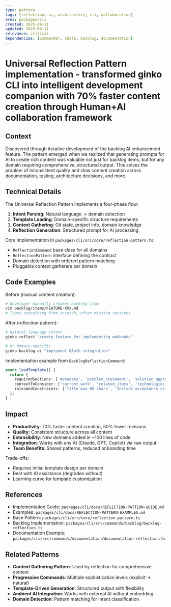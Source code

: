 ```yaml
---
type: pattern
tags: [reflection, ai, architecture, cli, collaboration]
area: packages/cli
created: 2025-09-11
updated: 2025-09-11
relevance: critical
dependencies: [commander, chalk, backlog, documentation]
---
```


# Universal Reflection Pattern implementation - transformed ginko CLI into intelligent development companion with 70% faster content creation through Human+AI collaboration framework

## Context
Discovered through iterative development of the backlog AI enhancement feature. The pattern emerged when we realized that generating prompts for AI to create rich content was valuable not just for backlog items, but for any domain requiring comprehensive, structured output. This solves the problem of inconsistent quality and slow content creation across documentation, testing, architecture decisions, and more.

## Technical Details
The Universal Reflection Pattern implements a four-phase flow:
1. **Intent Parsing**: Natural language → domain detection
2. **Template Loading**: Domain-specific structure requirements
3. **Context Gathering**: Git state, project info, domain knowledge
4. **Reflection Generation**: Structured prompt for AI processing

Core implementation in `packages/cli/src/core/reflection-pattern.ts`:
- `ReflectionCommand` base class for all domains
- `ReflectionPattern` interface defining the contract
- Domain detection with ordered pattern matching
- Pluggable context gatherers per domain

## Code Examples
Before (manual content creation):
```bash
# Developer manually creates backlog item
vim backlog/items/FEATURE-XXX.md
# Types everything from scratch, often missing sections
```

After (reflection pattern):
```bash
# Natural language intent
ginko reflect "create feature for implementing webhooks"

# Or domain-specific
ginko backlog ai "implement OAuth integration"
```

Implementation example from `BacklogReflectionCommand`:
```typescript
async loadTemplate() {
  return {
    requiredSections: ['metadata', 'problem_statement', 'solution_approach'],
    contextToConsider: ['current_work', 'related_items', 'technologies'],
    rulesAndConstraints: ['Title max 60 chars', 'Include acceptance criteria']
  };
}
```

## Impact
- **Productivity**: 70% faster content creation, 50% fewer revisions
- **Quality**: Consistent structure across all content
- **Extensibility**: New domains added in ~100 lines of code
- **Integration**: Works with any AI (Claude, GPT, Copilot) via raw output
- **Team Benefits**: Shared patterns, reduced onboarding time

Trade-offs:
- Requires initial template design per domain
- Best with AI assistance (degrades without)
- Learning curve for template customization

## References
- Implementation Guide: `packages/cli/docs/REFLECTION-PATTERN-GUIDE.md`
- Examples: `packages/cli/docs/REFLECTION-PATTERN-EXAMPLES.md`
- Base Pattern: `packages/cli/src/core/reflection-pattern.ts`
- Backlog Implementation: `packages/cli/src/commands/backlog/backlog-reflection.ts`
- Documentation Example: `packages/cli/src/commands/documentation/documentation-reflection.ts`

## Related Patterns
- **Context Gathering Pattern**: Used by reflection for comprehensive context
- **Progressive Commands**: Multiple sophistication levels (explicit → natural)
- **Template-Driven Generation**: Structured output with flexibility
- **Ambient AI Integration**: Works with external AI without embedding
- **Domain Detection**: Pattern matching for intent classification